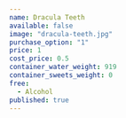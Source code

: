 ```yaml
---
name: Dracula Teeth
available: false
image: "dracula-teeth.jpg"
purchase_option: "1"
price: 1
cost_price: 0.5
container_water_weight: 919
container_sweets_weight: 0
free: 
  - Alcohol
published: true
---
```

